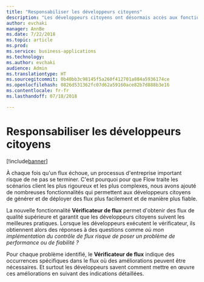 ```yaml
---
title: "Responsabiliser les développeurs citoyens"
description: "Les développeurs citoyens ont désormais accès aux fonctionnalités clés nécessaires pour utiliser Microsoft Flow afin de créer des solutions plus fiables et prêtes à l'emploi."
author: evchaki
manager: AnnBe
ms.date: 7/22/2018
ms.topic: article
ms.prod: 
ms.service: business-applications
ms.technology: 
ms.author: evchaki
audience: Admin
ms.translationtype: HT
ms.sourcegitcommit: 0b40bb3c98145f5a260f412701a884a5936174ce
ms.openlocfilehash: 0826d531362fc07d62a59160ace82b7d888b3e16
ms.contentlocale: fr-fr
ms.lasthandoff: 07/18/2018

---
```

# <a name="empower-citizen-developers"></a>Responsabiliser les développeurs citoyens


[!include[banner](../../includes/banner.md)]

À chaque fois qu'un flux échoue, un processus d'entreprise important risque de ne pas se terminer. C'est pourquoi pour que Flow traite les scénarios client les plus rigoureux et les plus complexes, nous avons ajouté de nombreuses fonctionnalités qui permettent aux développeurs citoyens de générer et de déployer des flux plus facilement et de manière plus fiable. 

La nouvelle fonctionnalité **Vérificateur de flux** permet d'obtenir des flux de qualité supérieure et garantit que les développeurs citoyens suivent les meilleures pratiques. Lorsque les développeurs exécutent le vérificateur, ils obtiennent alors des réponses à des questions comme *où mon implémentation du contrôle de flux risque de poser un problème de performance ou de fiabilité ?* 

Pour chaque problème identifié, le **Vérificateur de flux** indique des occurrences spécifiques dans le flux où des améliorations peuvent être nécessaires. Et surtout les développeurs savent comment mettre en œuvre ces améliorations en suivant des indications détaillées.

